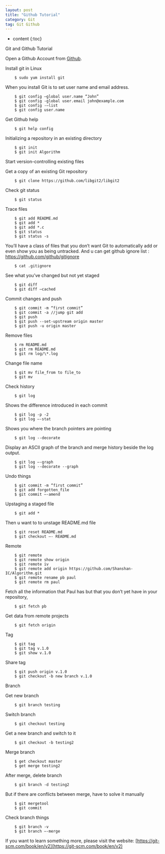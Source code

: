 ```yaml
---
layout: post
title: "Github Tutorial"
category: Git
tag: Git Github
---
```

* content
{:toc}

Git and Github Tutorial

Open a Github Account from [Github](http://github.com).

Install git in Linux
```
	$ sudo yum install git
```

When you install Git is to set user name and email address. 

```	
	$ git config —global user.name “John”
	$ git config -global user.email john@example.com
	$ git config -—list
	$ git config user.name
```

Get Github help

```
	$ git help config
```

Initializing a repository in an existing directory 

```
	$ git init
	$ git init Algorithm
```

Start version-controlling existing files 

Get a copy of an existing Git repository 

```	
	$ git clone https://github.com/libgit2/libgit2
```

Check git status

```	
	$ git status
```

Trace files

```
	$ git add README.md
	$ git add *
	$ git add *.c
	$ git status
	$ git status -s
```

You’ll have a class of files that you don’t want Git to automatically add or even show you as being untracked. And u can get github ignore list : https://github.com/github/gitignore 

```
	$ cat .gitignore
```

See what you’ve changed but not yet staged 

```
	$ git diff
	$ git diff —cached
```

Commit changes and push

```	
	$ git commit -m “first commit”
	$ git commit -a //jump git add
	$ git push
	$ git push --set-upstream origin master
	$ git push -u origin master
```

Remove files

```	
	$ rm README.md
	$ git rm README.md
	$ git rm log/\*.log
```

Change file name

```
	$ git mv file_from to file_to
	$ git mv
```

Check history

```
	$ git log
```

Shows the difference introduced in each commit

```
	$ git log -p -2
	$ git log —-stat
```

Shows you where the branch pointers are pointing

```
	$ git log --decorate
```

Display an ASCII graph of the branch and merge history beside the log output.

```
	$ git log —-graph
	$ git log --decorate --graph
```

Undo things

```
	$ git commit -m “first commit”
	$ git add forgotten_file
	$ git commit —-amend
```

Upstaging a staged file

```
	$ git add *
```

Then u want to to unstage README.md file

```	
	$ git reset README.md
	$ git checkout —- README.md  
```

Remote 

```
	$ git remote 
	$ git remote show origin
	$ git remote iv
	$ git remote add origin https://github.com/Shanshan-IC/Algorithm.git
	$ git remote rename pb paul
	$ git remote rm paul
```

Fetch all the information that Paul has but that you don’t yet have in your repository,

```
	$ git fetch pb
```

Get data from remote projects

```
	$ git fetch origin
```

Tag

```
	$ git tag
	$ git tag v.1.0
	$ git show v.1.0
```

Share tag
```
	$ git push origin v.1.0
	$ git checkout -b new branch v.1.0
```

Branch 

Get new branch

```
	$ git branch testing
```

Switch branch

```
	$ git checkout testing
```

Get a new branch and switch to it

```
	$ git checkout -b testing2
```

Merge branch

```
	$ get checkout master
	$ get merge testing2
```

After merge, delete branch

```
	$ git branch -d testing2
```

But if there are conflicts between merge, have to solve it manually

```	
	$ git mergetool
	$ git commit
```

Check branch things

```
	$ git branch -v
	$ git branch —-merge
```

If you want to learn something more, please visit the website: [https://git-scm.com/book/en/v2](https://git-scm.com/book/en/v2) 

